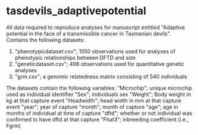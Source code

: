 # tasdevils_adaptivepotential

All data required to reproduce analyses for manuscript entitled "Adaptive potential in the face of a transmissible cancer in Tasmanian devils". Contains the following datasets:

1. "phenotypicdataset.csv"; 1550 observations used for analyses of phenotypic relationships between DFTD and size
2. "geneticdataset.csv"; 498 observations used for quantitative genetic analyses
3. "grm.csv"; a genomic relatedness matrix consisting of 540 individuals

The datasets contain the following variables:
"Microchip"; unique microchip used as individual identifier
"Sex"; individuals sex
"Weight"; Body weight in kg at that capture event
"Headwidth"; head width in mm at that capture event
"year"; year of capture
"month"; month of capture
"age"; age in months of individual at time of capture
"dftd"; whether or not individual was confirmed to have dftd at that capture
"Fhat3"; inbreeding coefficient  (i.e., Fgrm)
